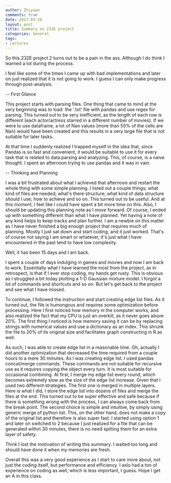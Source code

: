 ```yaml
---
author: Zhiyuan
comments: true
date: 2017-05-28
layout: post
title: Summary on 232E project
categories: General
tags:
- Lectures
---
```

So this 232E project 2 turns out to be a pain in the ass. Although I do think I learned a lot during the process.

I feel like some of the times I came up with bad implementations and later on just realized that it is not going to work. I guess I can only make progress through post-analysis.

-- First Glance

This project starts with parsing files. One thing that came to mind at the very beginning was to load  the '.txt' file with pandas and use regex for parsing. This turned out to be very inefficient, as the length of each row is different (each actor/actress starred in a different number of movies). If we were to use dataframe, a lot of Nan values (more than 50% of the cells are Nan) would have been created and this results in a very large file that is not suitable for later tasks.

At that time I suddenly realized I trapped myself in the idea that, since Pandas is so fast and convenient, it would be suitable to use it for every task that is related to data parsing and analyzing. This, of course, is a naive thought. I spent an afternoon trying to use pandas and it was in vain.

-- Thinking and Planning

I was a bit frustrated about what I achieved that afternoon and restart the whole thing with some simple planning. I listed out a couple things; what kind of files are needed; what's there structure; what kind of data structure should I use; how to achieve and so on. This turned out to be useful. And at this moment, I feel like I could have spent a bit more time on this. Also, I should be updating this planning note as I move forward. Of course, I ended up with something different than what I have planned. Yet having a note of any kind helps to keep tracks and plan further. I am a newbie on this matter as I have never finished a big enough project that requires much of planning. Mostly I just sat down and start coding, and it just worked. That's of course not saying I am smart or whatever, it's just what I have encountered in the past tend to have low complexity.

Well, it has been 15 days and I am back.

I spent a couple of days indulging in games and movies and now I am back to work. Essentially what I have learned the most from the project, as in retrospect, is that if I ever stop coding, my hands get rusty. This is obvious as I struggled a bit today plotting a 1-D Gaussian mixture model. I forgot a lot of commands and shortcuts and so on. But let's get back to the project and see what I have missed.

To continue, I followed the instruction and start creating edge list files. As it turned out, the file is humongous and requires some optimization before processing. Here I first noticed how memory in the computer works, and also realized the fact that my CPU is just an overkill, as it never goes above 20%. The first thing I noticed is how memory saving it can be by replacing strings with numerical values and use a dictionary as an index. This shrunk the file to 20% of its original size and facilitates graph constructing in R as well.

As such, I was able to create edge list in a reasonable time. Oh, actually I did another optimization that decreased the time required from a couple hours to a mere 30 minutes. As I was creating edge list. I used pandas concat/merge commands. These commands are not suitable for recursive use as it requires copying the object every turn. It is most suitable for occasional combining. At first, I merge my edge list every round, which becomes extremely slow as the size of the edge list increase. Given that I used two different strategies. The first one is merged in multiple layers. Here is what I did, I store the edge list into dozens of files and merge the files at the end. This turned out to be super effective and safe because if there is something wrong with the process, I can always come back from the break point. The second choice is simple and intuitive, by simply using generic merge of python list. This, on the other hand, does not make a copy of the original list and therefore is also super fast. I started using option 1 and later on switched to 2 because I just realized for a file that can be generated within 30 minutes, there is no need spitting them for an extra layer of safety.

Think I lost the motivation of writing this summary. I waited too long and should have done it when my memories are fresh.

Overall this was a very good experience as I start to care more about, not just the coding itself, but performance and efficiency. I aslo had a ton of experience on coding as well, which is less important, I guess. Hope I get an A in this class.

